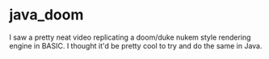 # java_doom
I saw a pretty neat video replicating a doom/duke nukem style rendering engine in BASIC.  I thought it'd be pretty cool to try and do the same in Java.
